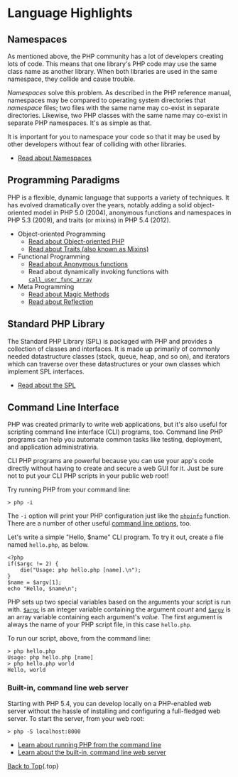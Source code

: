 # Language Highlights

## Namespaces

As mentioned above, the PHP community has a lot of developers creating lots of code. This means that one library's PHP code may use the same class name as another library. When both libraries are used in the same namespace, they collide and cause trouble.

_Namespaces_ solve this problem. As described in the PHP reference manual, namespaces may be compared to operating system directories that _namespace_ files; two files with the same name may co-exist in separate directories. Likewise, two PHP classes with the same name may co-exist in separate PHP namespaces. It's as simple as that.

It is important for you to namespace your code so that it may be used by other developers without fear of colliding with other libraries.

* [Read about Namespaces][namespaces]

## Programming Paradigms

PHP is a flexible, dynamic language that supports a variety of techniques. It has evolved dramatically over the years, notably adding a solid object-oriented model in PHP 5.0 (2004), anonymous functions and namespaces in PHP 5.3 (2009), and traits (or mixins) in PHP 5.4 (2012).

* Object-oriented Programming
  * [Read about Object-oriented PHP][oop]
  * [Read about Traits (also known as Mixins)][traits]
* Functional Programming
  * [Read about Anonymous functions][anonymous-functions]
  * Read about dynamically invoking functions with [`call_user_func_array`][call-user-func-array]
* Meta Programming
  * [Read about Magic Methods][magic-methods]
  * [Read about Reflection][reflection]

## Standard PHP Library

The Standard PHP Library (SPL) is packaged with PHP and provides a collection of classes and interfaces. It is made up primarily of commonly needed datastructure classes (stack, queue, heap, and so on), and iterators which can traverse over these datastructures or your own classes which implement SPL interfaces.

* [Read about the SPL][spl]

## Command Line Interface

PHP was created primarily to write web applications, but it's also useful for scripting command line interface (CLI) programs, too. Command line PHP programs can help you automate common tasks like testing, deployment, and application administrativia.

CLI PHP programs are powerful because you can use your app's code directly without having to create and secure a web GUI for it. Just be sure not to put your CLI PHP scripts in your public web root!

Try running PHP from your command line:

    > php -i

The `-i` option will print your PHP configuration just like the [`phpinfo`][phpinfo] function. There are a number of other useful [command line options][cli-options], too.

Let's write a simple "Hello, $name" CLI program. To try it out, create a file named `hello.php`, as below.

    <?php
    if($argc != 2) {
        die("Usage: php hello.php [name].\n");
    }
    $name = $argv[1];
    echo "Hello, $name\n";

PHP sets up two special variables based on the arguments your script is run with. [`$argc`][argc] is an integer variable containing the argument *count* and [`$argv`][argv] is an array variable containing each argument's *value*. The first argument is always the name of your PHP script file, in this case `hello.php`.

To run our script, above, from the command line:

    > php hello.php
    Usage: php hello.php [name]
    > php hello.php world
    Hello, world

### Built-in, command line web server

Starting with PHP 5.4, you can develop locally on a PHP-enabled web server without the hassle of installing and configuring a full-fledged web server. To start the server, from your web root:

    > php -S localhost:8000

 * [Learn about running PHP from the command line][php-cli]
 * [Learn about the built-in, command line web server][cli-server]

[Back to Top](#top){.top}

[namespaces]: http://php.net/manual/en/language.namespaces.php
[oop]: http://www.php.net/manual/en/language.oop5.php
[spl]: http://php.net/manual/en/book.spl.php 
[anonymous-functions]: http://www.php.net/manual/en/functions.anonymous.php
[magic-methods]: http://php.net/manual/en/language.oop5.magic.php
[reflection]: http://www.php.net/manual/en/intro.reflection.php
[traits]: http://www.php.net/manual/en/language.traits.php
[call-user-func-array]: http://php.net/manual/en/function.call-user-func-array.php

[phpinfo]: http://php.net/manual/en/function.phpinfo.php
[cli-options]: http://www.php.net/manual/en/features.commandline.options.php
[argc]: http://php.net/manual/en/reserved.variables.argc.php
[argv]: http://php.net/manual/en/reserved.variables.argv.php
[cli-server]: http://www.php.net/manual/en/features.commandline.webserver.php
[php-cli]: http://php.net/manual/en/features.commandline.php
